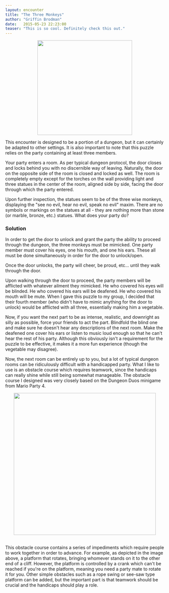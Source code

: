 ```yaml
---
layout: encounter
title: "The Three Monkeys"
author: "Griffin Brodman"
date:   2015-05-23 22:23:00
teaser: "This is so cool. Definitely check this out."
---
```


<img src="{{ site.baseurl }}/assets/monkey.jpg" style="text-align:center; width:300px; display:block; margin-left:auto; margin-right: auto;">

This encounter is designed to be a portion of a dungeon, but it can certainly be adapted to other settings. It is also important to note that this puzzle relies on the party containing at least three members.

Your party enters a room. As per typical dungeon protocol, the door closes and locks behind you with no discernible way of leaving. Naturally, the door on the opposite side of the room is closed and locked as well. The room is completely empty except for the torches on the wall providing light and three statues in the center of the room, aligned side by side, facing the door through which the party entered. 

Upon further inspection, the statues seem to be of the three wise monkeys, displaying the \"see no evil, hear no evil, speak no evil\" maxim. There are no symbols or markings on the statues at all - they are nothing more than stone (or marble, bronze, etc.) statues. What does your party do?

### Solution

In order to get the door to unlock and grant the party the ability to proceed through the dungeon, the three monkeys must be mimicked. One party member must cover his eyes, one his mouth, and one his ears. These all must be done simultaneously in order for the door to unlock/open.

Once the door unlocks, the party will cheer, be proud, etc\... until they walk through the door.

Upon walking through the door to proceed, the party members will be afflicted with whatever ailment they mimicked. He who covered his eyes will be blinded. He who covered his ears will be deafened. He who covered his mouth will be mute. When I gave this puzzle to my group, I decided that their fourth member (who didn\'t have to mimic anything for the door to unlock) would be afflicted with all three, essentially making him a vegetable.

Now, if you want the next part to be as intense, realistic, and downright as silly as possible, force your friends to act the part. Blindfold the blind one and make sure he doesn\'t hear any descriptions of the next room. Make the deafened one cover his ears or listen to music loud enough so that he can\'t hear the rest of his party. Although this obviously isn\'t a requirement for the puzzle to be effective, it makes it a more fun experience (though the vegetable may disagree).

Now, the next room can be entirely up to you, but a lot of typical dungeon rooms can be ridiculously difficult with a handicapped party. What I like to use is an obstacle course which requires teamwork, since the handicaps can really shine while still being somewhat manageable. The obstacle course I designed was very closely based on the Dungeon Duos minigame from Mario Party 4.

<img src="{{ site.baseurl }}/assets/mario.png" style="text-align:center; width:450px; display:block; margin-left:auto; margin-right: auto;"><br>

This obstacle course contains a series of impediments which require people to work together in order to advance. For example, as depicted in the image above, a platform that rotates, bringing whomever stands on it to the other end of a cliff. However, the platform is controlled by a crank which can\'t be reached if you\'re on the platform, meaning you need a party mate to rotate it for you. Other simple obstacles such as a rope swing or see-saw type platform can be added, but the important part is that teamwork should be crucial and the handicaps should play a role.